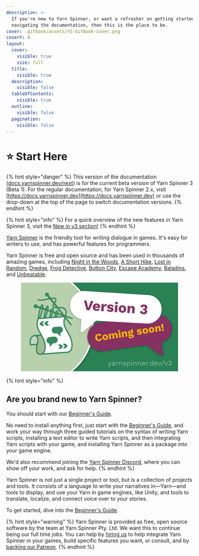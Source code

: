 ```yaml
---
description: >-
  If you're new to Yarn Spinner, or want a refresher on getting started or
  navigating the documentation, then this is the place to be.
cover: .gitbook/assets/YS-GitBook-Cover.png
coverY: 0
layout:
  cover:
    visible: true
    size: full
  title:
    visible: true
  description:
    visible: false
  tableOfContents:
    visible: true
  outline:
    visible: false
  pagination:
    visible: false
---
```


# ⭐ Start Here

{% hint style="danger" %}
This version of the documentation ([docs.yarnspinner.dev/next](https://docs.yarnspinner.dev/next)) is for the current beta version of Yarn Spinner 3 (Beta 1). For the regular documentation, for Yarn Spinner 2.x, visit [https://docs.yarnspinner.dev](https://docs.yarnspinner.dev) or use the drop-down at the top of the page to switch documentation versions.
{% endhint %}

{% hint style="info" %}
For a quick overview of the new features in Yarn Spinner 3, visit the [New in v3 section!](broken-reference)
{% endhint %}

[Yarn Spinner](https://yarnspinner.dev) is the friendly tool for writing dialogue in game&#x73;**.** It's easy for writers to use, and has powerful features for programmers.&#x20;

Yarn Spinner is free and open source and has been used in thousands of amazing games, including [Night in the Woods](http://nightinthewoods.com), [A Short Hike](https://ashorthike.com), [Lost in Random](https://www.ea.com/en-au/games/lost-in-random), [Dredge](https://www.dredge.game), [Frog Detective](https://frogdetective.net), [Button City](https://www.buttoncitygame.com), [Escape Academy](https://escapeacademygame.com/en), [Baladins](https://www.baladinsgame.com), and [Unbeatable](https://www.unbeatablegame.com).

<figure><img src=".gitbook/assets/Announce Tile@1x.png" alt=""><figcaption></figcaption></figure>

{% hint style="info" %}
## Are you brand new to Yarn Spinner?

You should start with our [Beginner's Guide](beginners-guide/welcome.md).&#x20;

No need to install anything first, just start with the [Beginner's Guide](beginners-guide/welcome.md), and work your way through three guided tutorials on the syntax of writing Yarn scripts, installing a text editor to write Yarn scripts, and then integrating Yarn scripts with your game, and installing Yarn Spinner as a package into your game engine.&#x20;

We'd also recommend joining the [Yarn Spinner Discord](https://discord.gg/yarnspinner), where you can show off your work, and ask for help.
{% endhint %}

Yarn Spinner is not just a single project or tool, but is a collection of projects and tools. It consists of a language to write your narratives in—Yarn—and tools to display, and use your Yarn in game engines, like Unity, and tools to translate, localize, and connect voice over to your stories.&#x20;

To get started, dive into the [Beginner's Guide](beginners-guide/welcome.md).

{% hint style="warning" %}
Yarn Spinner is provided as free, open source software by the team at Yarn Spinner Pty. Ltd. We want this to continue being our full time jobs. You can help by [hiring us](mailto:hello@yarnspinner.dev) to help integrate Yarn Spinner in your games, build specific features you want, or consult, and by [backing our Patreon](https://www.patreon.com/secretlab).
{% endhint %}
